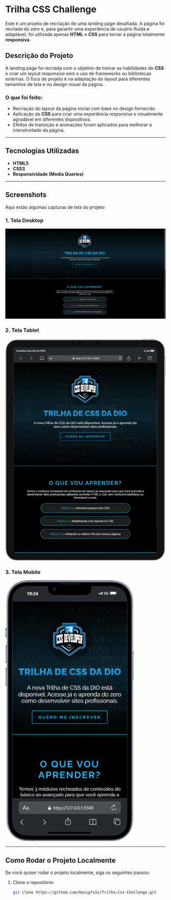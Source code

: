 # Trilha CSS Challenge

Este é um projeto de recriação de uma landing page desafiada. A página foi recriada do zero e, para garantir uma experiência de usuário fluida e adaptável, foi utilizada apenas **HTML** e **CSS** para tornar a página totalmente **responsiva**.

## Descrição do Projeto

A landing page foi recriada com o objetivo de treinar as habilidades de **CSS** e criar um layout responsivo sem o uso de frameworks ou bibliotecas externas. O foco do projeto é na adaptação do layout para diferentes tamanhos de tela e no design visual da página.

### O que foi feito:
- Recriação do layout da página inicial com base no design fornecido.
- Aplicação de **CSS** para criar uma experiência responsiva e visualmente agradável em diferentes dispositivos.
- Efeitos de transição e animações foram aplicados para melhorar a interatividade da página.

---

## Tecnologias Utilizadas
- **HTML5**
- **CSS3**
- **Responsividade (Media Queries)**

---

## Screenshots

Aqui estão algumas capturas de tela do projeto:

### 1. Tela Desktop
![Desktop](assets/images/Captura%20de%20tela%202024-11-19%20101922.png)

### 2. Tela Tablet
![Tablet](assets/images/iPad-PRO-11-127.0.0.1.png)

### 3. Tela Mobile
![Mobile](assets/images/iPhone-13-PRO-127.0.0.1.png)

---

## Como Rodar o Projeto Localmente

Se você quiser rodar o projeto localmente, siga os seguintes passos:

1. Clone o repositório:

   ```bash
   git clone https://github.com/DavigfxSs/Trilha-Css-Challenge.git